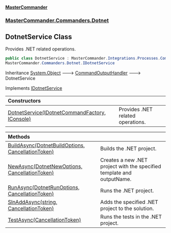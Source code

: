 #### [MasterCommander](MasterCommander.md 'MasterCommander')
### [MasterCommander.Commanders.Dotnet](MasterCommander.Commanders.Dotnet.md 'MasterCommander.Commanders.Dotnet')

## DotnetService Class

Provides .NET related operations.

```csharp
public class DotnetService : MasterCommander.Integrations.Processes.CommandOutputHandler,
MasterCommander.Commanders.Dotnet.IDotnetService
```

Inheritance [System.Object](https://docs.microsoft.com/en-us/dotnet/api/System.Object 'System.Object') &#129106; [CommandOutputHandler](CommandOutputHandler.md 'MasterCommander.Integrations.Processes.CommandOutputHandler') &#129106; DotnetService

Implements [IDotnetService](IDotnetService.md 'MasterCommander.Commanders.Dotnet.IDotnetService')

| Constructors | |
| :--- | :--- |
| [DotnetService(IDotnetCommandFactory, IConsole)](DotnetService.DotnetService(IDotnetCommandFactory,IConsole).md 'MasterCommander.Commanders.Dotnet.DotnetService.DotnetService(MasterCommander.Commanders.Dotnet.IDotnetCommandFactory, MasterCommander.Core.Display.IConsole)') | Provides .NET related operations. |

| Methods | |
| :--- | :--- |
| [BuildAsync(DotnetBuildOptions, CancellationToken)](DotnetService.BuildAsync(DotnetBuildOptions,CancellationToken).md 'MasterCommander.Commanders.Dotnet.DotnetService.BuildAsync(MasterCommander.Commanders.Dotnet.CmdBuild.DotnetBuildOptions, System.Threading.CancellationToken)') | Builds the .NET project. |
| [NewAsync(DotnetNewOptions, CancellationToken)](DotnetService.NewAsync(DotnetNewOptions,CancellationToken).md 'MasterCommander.Commanders.Dotnet.DotnetService.NewAsync(MasterCommander.Commanders.Dotnet.CmdNew.Options.DotnetNewOptions, System.Threading.CancellationToken)') | Creates a new .NET project with the specified template and outputName. |
| [RunAsync(DotnetRunOptions, CancellationToken)](DotnetService.RunAsync(DotnetRunOptions,CancellationToken).md 'MasterCommander.Commanders.Dotnet.DotnetService.RunAsync(MasterCommander.Commanders.Dotnet.CmdRun.DotnetRunOptions, System.Threading.CancellationToken)') | Runs the .NET project. |
| [SlnAddAsync(string, CancellationToken)](DotnetService.SlnAddAsync(string,CancellationToken).md 'MasterCommander.Commanders.Dotnet.DotnetService.SlnAddAsync(string, System.Threading.CancellationToken)') | Adds the specified .NET project to the solution. |
| [TestAsync(CancellationToken)](DotnetService.TestAsync(CancellationToken).md 'MasterCommander.Commanders.Dotnet.DotnetService.TestAsync(System.Threading.CancellationToken)') | Runs the tests in the .NET project. |
